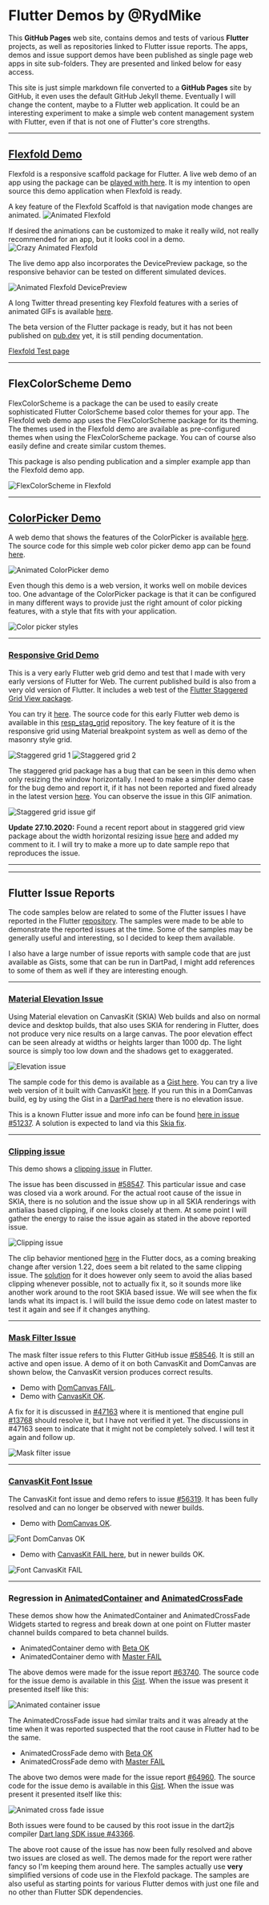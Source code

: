 # Flutter Demos by @RydMike

This **GitHub Pages** web site, contains demos and tests of various **Flutter** projects, as well as repositories linked to Flutter issue reports. The apps, demos and issue support demos have been published as single page web apps in site sub-folders. They are presented and linked below for easy access.

This site is just simple markdown file converted to a **GitHub Pages** site by GitHub, it even uses the default GitHub Jekyll theme. Eventually I will change the content, maybe to a Flutter web application. It could be an interesting experiment to make a simple web content management system with Flutter, even if that is not one of Flutter's core strengths.

---

## [Flexfold Demo](http://rydmike.com/demoflexfold)

Flexfold is a responsive scaffold package for Flutter. A live web demo of an app using the package can be [played with here](http://rydmike.com/demoflexfold). It is my intention to open source this demo application when Flexfold is ready.

A key feature of the Flexfold Scaffold is that navigation mode changes are animated.
![Animated Flexfold](/assets/FlexfoldDemo01.gif)

If desired the animations can be customized to make it really wild, not really recommended for an app, but it looks cool in a demo.
![Crazy Animated Flexfold](/assets/FlexfoldWinCrazyAnim.gif)

The live demo app also incorporates the DevicePreview package, so the responsive behavior can be tested on different simulated devices.

![Animated Flexfold DevicePreview](/assets/WithDevPreview3.gif)

A long Twitter thread presenting key Flexfold features with a series of animated GIFs is available [here](https://twitter.com/RydMike/status/1308281235723055107?s=20).

The beta version of the Flutter package is ready, but it has not been published on [pub.dev](https://pub.dev) yet, it is still pending documentation.

[Flexfold Test page](Flexfold.html)

---

## FlexColorScheme Demo

FlexColorScheme is a package the can be used to easily create sophisticated Flutter ColorScheme based color themes for your app.
The Flexfold web demo app uses the FlexColorScheme package for its theming. The themes used in the Flexfold demo are available as pre-configured themes when using the FlexColorScheme package. You can of course also easily define and create similar custom themes.

This package is also pending publication and a simpler example app than the Flexfold demo app.

![FlexColorScheme in Flexfold](/assets/FoldTheme1.gif)

---

## [ColorPicker Demo](http://rydmike.com/democolorpicker)

A web demo that shows the features of the ColorPicker is available [here](http://rydmike.com/democolorpicker). The source code for this simple web color picker demo app can be found [here](https://github.com/rydmike/color_picker_demo).

![Animated ColorPicker demo](/assets/ColorPickerWeb2.gif)

Even though this demo is a web version, it works well on mobile devices too. One advantage of the ColorPicker package is that it can be configured in many different ways to provide just the right amount of color picking features, with a style that fits with your application.

![Color picker styles](/assets/ColorPickerAllSize50.png)

---

### [Responsive Grid Demo](http://rydmike.com/gridtest)
This is a very early Flutter web grid demo and test that I made with very early versions of Flutter for Web. The current published build is also from a very old version of Flutter. It includes a web test of the [Flutter Staggered Grid View package](https://pub.dev/packages/flutter_staggered_grid_view).

You can try it [here](http://rydmike.com/gridtest/#/). The source code for this early Flutter web demo is available in this [resp_stag_grid](https://github.com/rydmike/resp_stag_grid) repository. The key feature of it is the responsive grid using Material breakpoint system as well as demo of the masonry style grid.

![Staggered grid 1](/assets/stag_grid1.png) ![Staggered grid 2](/assets/stag_grid2.png)

The staggered grid package has a bug that can be seen in this demo when only resizing the window horizontally. I need to make a simpler demo case for the bug demo and report it, if it has not been reported and fixed already in the latest version [here](https://github.com/letsar/flutter_staggered_grid_view). You can observe the issue in this GIF animation.

![Staggered grid issue gif](/assets/StagGridIssueDemo1.gif)

**Update 27.10.2020:** Found a recent report about in staggered grid view package about the width horizontal resizing issue [here](https://github.com/letsar/flutter_staggered_grid_view/issues/138) and added my comment to it. I will try to make a more up to date sample repo that reproduces the issue.


---
---

## Flutter Issue Reports

The code samples below are related to some of the Flutter issues I have reported in the Flutter [repository](https://github.com/flutter/flutter/issues). The samples were made to be able to demonstrate the reported issues at the time. Some of the samples may be generally useful and interesting, so I decided to keep them available.

I also have a large number of issue reports with sample code that are just available as Gists, some that can be run in DartPad, I might add references to some of them as well if they are interesting enough.

---

### [Material Elevation Issue](https://rydmike.com/elevation)

Using Material elevation on CanvasKit (SKIA) Web builds and also on normal device and desktop builds, that also uses SKIA for rendering in Flutter, does not produce very nice results on a large canvas. The poor elevation effect can be seen already at widths or heights larger than 1000 dp. The light source is simply too low down and the shadows get to exaggerated.

![Elevation issue](/assets/elevation_issue.png)

The sample code for this demo is available as a [Gist here](https://gist.github.com/rydmike/145828269bd8d24ee9c44a9df26ec7fb). You can try a live web version of it built with CanvasKit [here](https://rydmike.com/elevation). If you run this in a DomCanvas build, eg by using the Gist in a [DartPad here](https://dartpad.dartlang.org/145828269bd8d24ee9c44a9df26ec7fb) there is no elevation issue.

This is a known Flutter issue and more info can be found [here in issue #51237](https://github.com/flutter/flutter/issues/51237). A solution is expected to land via this [Skia fix](https://bugs.chromium.org/p/skia/issues/detail?id=10781).

---

### [Clipping issue](https://rydmike.com/clipissue/#/)

This demo shows a [clipping issue](https://rydmike.com/clipissue/#/) in Flutter.

The issue has been discussed in [#58547](https://github.com/flutter/flutter/issues/58547). This particular issue and case was closed via a work around. For the actual root cause of the issue in SKIA, there is no solution and the issue show up in all SKIA renderings with antialias based clipping, if one looks closely at them. At some point I will gather the energy to raise the issue again as stated in the above reported issue.

![Clipping issue](/assets/FlutterClippingIssue.png)

The clip behavior mentioned [here](https://flutter.dev/docs/release/breaking-changes) in the Flutter docs, as a coming breaking change after version 1.22, does seem a bit related to the same clipping issue. The [solution](https://github.com/flutter/flutter/issues/18057) for it does however only seem to avoid the alias based clipping whenever possible, not to actually fix it, so it sounds more like another work around to the root SKIA based issue. We will see when the fix lands what its impact is. I will build the issue demo code on latest master to test it again and see if it changes anything.

---

### [Mask Filter Issue](https://rydmike.com/maskfilterskia)

The mask filter issue refers to this Flutter GitHub issue [#58546](https://github.com/flutter/flutter/issues/58546). It is still an active and open issue. A demo of it on both CanvasKit and DomCanvas are shown below, the CanvasKit version produces correct results.

* Demo with [DomCanvas FAIL](https://rydmike.com/maskfilterdom/).
* Demo with [CanvasKit OK](https://rydmike.com/maskfilterskia).

A fix for it is discussed in [#47163](https://github.com/flutter/flutter/issues/47163) where it is mentioned that engine pull [#13768](https://github.com/flutter/engine/pull/13768) should resolve it, but I have not verified it yet. The discussions in #47163 seem to indicate that it might not be completely solved. I will test it again and follow up.

![Mask filter issue](/assets/MaskFilterIssue.png)

---

### [CanvasKit Font Issue](https://rydmike.com/fontissue/canvaskit/#/demo3)

The CanvasKit font issue and demo refers to issue [#56319](https://github.com/flutter/flutter/issues/56319). It has been fully resolved and can no longer be observed with newer builds.

* Demo with [DomCanvas OK](https://rydmike.com/fontissue/domcanvas/#/demo3).

![Font DomCanvas OK](/assets/FontDomCanvasOK.png)

* Demo with [CanvasKit FAIL here](https://rydmike.com/fontissue/canvaskit/#/demo3), but in newer builds OK.

![Font CanvasKit FAIL](/assets/FontCanvasKitFAIL.png)


---

### Regression in [AnimatedContainer](https://rydmike.com/animatedcontainermaster/#/) and [AnimatedCrossFade](https://rydmike.com/animatedcrossfademaster/#/)

These demos show how the AnimatedContainer and AnimatedCrossFade Widgets started to regress and break down at one point on Flutter master channel builds compared to beta channel builds.

* AnimatedContainer demo with [Beta OK](https://rydmike.com/animatedcontainerbeta/#/)
* AnimatedContainer demo with [Master FAIL](https://rydmike.com/animatedcontainermaster/#/)

The above demos were made for the issue report [#63740](https://github.com/flutter/flutter/issues/63740). The source code for the issue demo is available in this [Gist](https://gist.github.com/rydmike/2e8e6a4cc9126dbe6f95e81e674f6d6b). When the issue was present it presented itself like this:

![Animated container issue](/assets/AnimatedContainerIssueDemo.gif)

The AnimatedCrossFade issue had similar traits and it was already at the time when it was reported suspected that the root cause in Flutter had to be the same.

* AnimatedCrossFade demo with [Beta OK](https://rydmike.com/animatedcrossfadebeta/#/)
* AnimatedCrossFade demo with [Master FAIL](https://rydmike.com/animatedcrossfademaster/#/)

The above two demos were made for the issue report [#64960](https://github.com/flutter/flutter/issues/64960). The source code for the issue demo is available in this [Gist](https://gist.github.com/rydmike/2a3efd05ba677fe98f65771c4e1fa62e). When the issue was present it presented itself like this:

![Animated cross fade issue](/assets/AnimatedCrossFadeIssue.gif)

Both issues were found to be caused by this root issue in the dart2js compiler [Dart lang SDK issue #43366](https://github.com/dart-lang/sdk/issues/43366).

The above root cause of the issue has now been fully resolved and above two issues are closed as well. The demos made for the report were rather fancy so I'm keeping them around here. The samples actually use **very** simplified versions of code use in the Flexfold package. The samples are also useful as starting points for various Flutter demos with just one file and no other than Flutter SDK dependencies.
